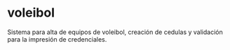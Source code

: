 # voleibol
Sistema para alta de equipos de voleibol, creación de cedulas y validación para la impresión de credenciales.
